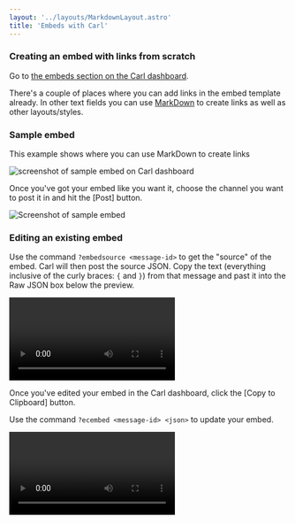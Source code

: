 ```yaml
---
layout: '../layouts/MarkdownLayout.astro'
title: 'Embeds with Carl'
---
```


### Creating an embed with links from scratch

Go to <a href="https://carl.gg/dashboard/527260303386214418/embeds" target="_blank" rel="noreferrer">the embeds section on the Carl dashboard</a>.

<p/>
There's a couple of places where you can add links in the embed template already. In other text fields you can use <a href="https://www.markdownguide.org/tools/discord/" target="_blank" rel="noreferrer">MarkDown</a> to create links as well as other layouts/styles. 
<p/>

### Sample embed

This example shows where you can use MarkDown to create links

![screenshot of sample embed on Carl dashboard](/embeds-with-carl/EmbedSample.png)

Once you've got your embed like you want it, choose the channel you want to post it in and hit the [Post] button.

![Screenshot of sample embed](/embeds-with-carl/embed.png)

### Editing an existing embed

Use the command `?embedsource <message-id>` to get the "source" of the embed. Carl will then post the source JSON. Copy the text (everything inclusive of the curly braces: `{` and `}`) from that message and past it into the Raw JSON box below the preview.

<video controls src="/embeds-with-carl/embedsource.mov"></video>

Once you've edited your embed in the Carl dashboard, click the [Copy to Clipboard] button.

Use the command `?ecembed <message-id> <json>` to update your embed.

<video controls src="/embeds-with-carl/ecembed.mov"></video>
